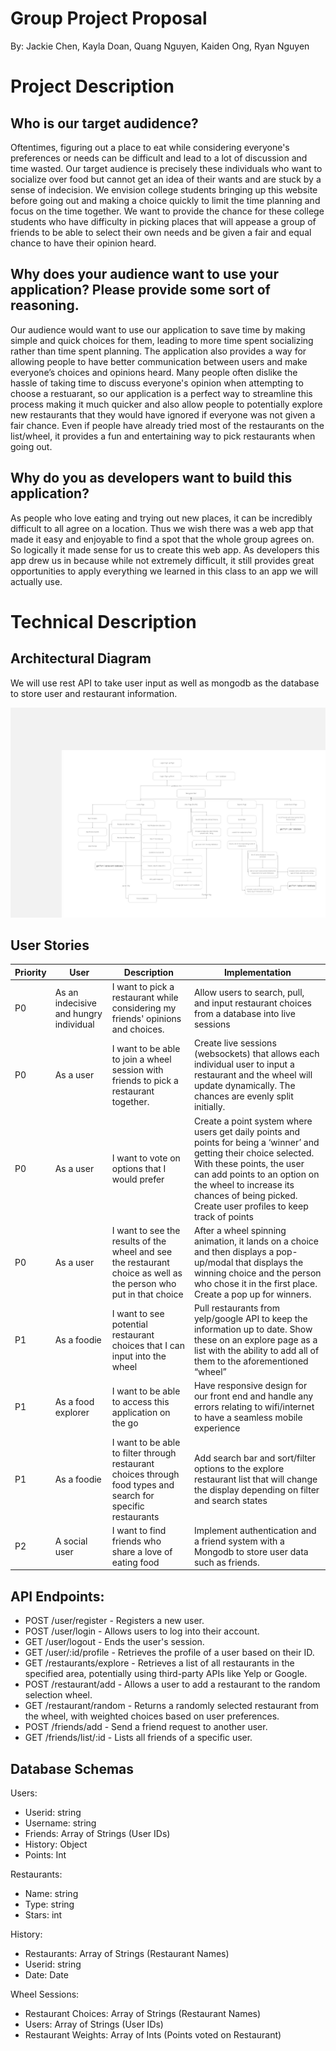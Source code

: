 # Group Project Proposal 
By: Jackie Chen, Kayla Doan, Quang Nguyen, Kaiden Ong, Ryan Nguyen

# Project Description

## Who is our target audidence?
Oftentimes, figuring out a place to eat while considering everyone's preferences or needs can be difficult and lead to a lot of discussion and time wasted. Our target audience is precisely these individuals who want to socialize over food but cannot get an idea of their wants and are stuck by a sense of indecision. We envision college students bringing up this website before going out and making a choice quickly to limit the time planning and focus on the time together. We want to provide the chance for these college students who have difficulty in picking places that will appease a group of friends to be able to select their own needs and be given a fair and equal chance to have their opinion heard.

## Why does your audience want to use your application? Please provide some sort of reasoning. 
Our audience would want to use our application to save time by making simple and quick choices for them, leading to more time spent socializing rather than time spent planning. The application also provides a way for allowing people to have better communication between users and make everyone’s choices and opinions heard. Many people often dislike the hassle of taking time to discuss everyone's opinion when attempting to choose a restuarant, so our application is a perfect way to streamline this process making it much quicker and also allow people to potentially explore new restaurants that they would have ignored if everyone was not given a fair chance. Even if people have already tried most of the restaurants on the list/wheel, it provides a fun and entertaining way to pick restaurants when going out.

## Why do you as developers want to build this application?
As people who love eating and trying out new places, it can be incredibly difficult to all agree on a location. Thus we wish there was a web app that made it easy and enjoyable to find a spot that the whole group agrees on. So logically it made sense for us to create this web app. As developers this app drew us in because while not extremely difficult, it still provides great opportunities to apply everything we learned in this class to an app we will actually use.

# Technical Description

## Architectural Diagram
We will use rest API to take user input as well as mongodb as the database to store user and restaurant information.

![WhenToEat Architectural Diagram](https://github.com/info441-sp24/final-project-WhenToEat/blob/main/public/img/User%20Flow%20Chart.jpg?raw=true)

## User Stories
| Priority | User | Description | Implementation |
|----------|------|-------------|----------------|
| P0 | As an indecisive and hungry individual | I want to pick a restaurant while considering my friends' opinions and choices. | Allow users to search, pull, and input restaurant choices from a database into live sessions|
| P0 | As a user | I want to be able to join a wheel session with friends to pick a restaurant together. | Create live sessions (websockets) that allows each individual user to input a restaurant and the wheel will update dynamically. The chances are evenly split initially.|
| P0 | As a user | I want to vote on options that I would prefer | Create a point system where users get daily points and points for being a ‘winner’ and getting their choice selected. With these points, the user can add points to an option on the wheel to increase its chances of being picked. Create user profiles to keep track of points |
| P0 | As a user | I want to see the results of the wheel and see the restaurant choice as well as the person who put in that choice | After a wheel spinning animation, it lands on a choice and then displays a pop-up/modal that displays the winning choice and the person who chose it in the first place. Create a pop up for winners. |
| P1 | As a foodie | I want to see potential restaurant choices that I can input into the wheel | Pull restaurants from yelp/google API to keep the information up to date. Show these on an explore page as a list with the ability to add all of them to the aforementioned “wheel” |
| P1 | As a food explorer | I want to be able to access this application on the go | Have responsive design for our front end and handle any errors relating to wifi/internet to have a seamless mobile experience |
| P1 | As a foodie | I want to be able to filter through restaurant choices through food types and search for specific restaurants | Add search bar and sort/filter options to the explore restaurant list that will change the display depending on filter and search states |
| P2 | A social user | I want to find friends who share a love of eating food | Implement authentication and a friend system with a Mongodb to store user data such as friends. |

## API Endpoints:
* POST /user/register - Registers a new user.
* POST /user/login - Allows users to log into their account.
* GET /user/logout - Ends the user's session.
* GET /user/:id/profile - Retrieves the profile of a user based on their ID.
* GET /restaurants/explore - Retrieves a list of all restaurants in the specified area, potentially using third-party APIs like Yelp or Google.
* POST /restaurant/add - Allows a user to add a restaurant to the random selection wheel.
* GET /restaurant/random - Returns a randomly selected restaurant from the wheel, with weighted choices based on user preferences.
* POST /friends/add - Send a friend request to another user.
* GET /friends/list/:id - Lists all friends of a specific user.

## Database Schemas 
Users:
* Userid: string
* Username: string
* Friends: Array of Strings (User IDs)
* History: Object
* Points: Int


Restaurants:
* Name: string
* Type: string
* Stars: int


History:
* Restaurants: Array of Strings (Restaurant Names)
* Userid: string
* Date: Date


Wheel Sessions:
* Restaurant Choices: Array of Strings (Restaurant Names)
* Users: Array of Strings (User IDs)
* Restaurant Weights: Array of Ints (Points voted on Restaurant)
